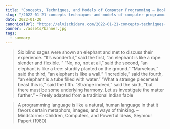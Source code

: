 ```yaml
---
title: "Concepts, Techniques, and Models of Computer Programming — Book Summary"
slug: "/2022-01-21-concepts-techniques-and-models-of-computer-programming"
date: 2022-01-20
canonicalUrl: "https://elvischidera.com/2022-01-21-concepts-techniques-and-models-of-computer-programming/"
banner: ./assets/banner.jpg
tags:
  - summary
---
```


> Six blind sages were shown an elephant and met to discuss their experience.
> “It’s wonderful,” said the first, “an elephant is like a rope: slender and flexible.
> ” “No, no, not at all,” said the second, “an elephant is like a tree: sturdily planted on the ground.”
> “Marvelous,” said the third, “an elephant is like a wall.”
> “Incredible,” said the fourth, “an elephant is a tube filled with water.”
> “What a strange piecemeal beast this is,” said the fifth.
> “Strange indeed,” said the sixth, “but there must be some underlying harmony. Let us investigate the matter further.”
> – Freely adapted from a traditional Indian fable

> A programming language is like a natural, human language in that it favors certain metaphors, images, and ways of thinking.
> – Mindstorms: Children, Computers, and Powerful Ideas, Seymour Papert (1980)


